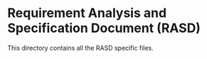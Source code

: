 # Requirement Analysis and Specification Document (RASD)

This directory contains all the RASD specific files.
